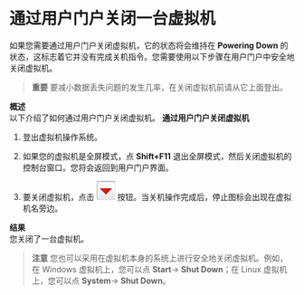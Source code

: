 # 通过用户门户关闭一台虚拟机

如果您需要通过用户门户关闭虚拟机，它的状态将会维持在 **Powering Down** 的状态，这标志着它并没有完成关机指令。您需要使用以下步骤在用户门户中安全地关闭虚拟机。

> **重要**
> 要减小数据丢失问题的发生几率，在关闭虚拟机前请从它上面登出。

**概述**<br/>
以下介绍了如何通过用户门户关闭虚拟机。
**通过用户门户关闭虚拟机**
1. 登出虚拟机操作系统。

2. 如果您的虚拟机是全屏模式，点 **Shift+F11** 退出全屏模式，然后关闭虚拟机的控制台窗口。您将会返回到用户门户界面。

3. 要关闭虚拟机，点击 ![stopButton](../images/stopButton.png) 按钮。当关机操作完成后，停止图标会出现在虚拟机名旁边。

**结果**<br/>
您关闭了一台虚拟机。

> **注意**
> 您也可以采用在虚拟机本身的系统上进行安全地关闭虚拟机。例如，在 Windows 虚拟机上，您可以点 **Start**→ **Shut Down**；在 Linux 虚拟机上，您可以点 **System**→ **Shut Down**。
